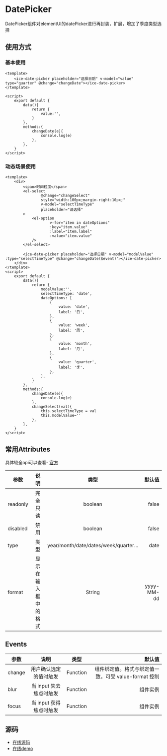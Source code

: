 # DatePicker
DatePicker组件对elementUI的datePicker进行再封装，扩展，增加了季度类型选择

## 使用方式

### 基本使用
```vue
<template>
    <ice-date-picker placeholder="选择日期" v-model="value" type="quarter" @change="changeDate"></ice-date-picker>
</template>

<script>
    export default {
        data(){
            return {
                value:'', 
            }
        },
        methods:{
            changeDate(e){
                console.log(e)
            },
        },
    }
</script>
```
<datepicker-base />

### 动态场景使用

```vue
<template>
    <div>
        <span>时间粒度</span>
        <el-select
                @change="changeSelect"
                style="width:100px;margin-right:10px;"
                v-model="selectTimeType"
                placeholder="请选择"
        >
            <el-option
                    v-for="item in dateOptions"
                    :key="item.value"
                    :label="item.label"
                    :value="item.value"
            />
        </el-select>
     
        <ice-date-picker placeholder="选择日期" v-model="modelValue" :type="selectTimeType" @change="changeDate($event)"></ice-date-picker>
    </div>
</template>
<script>
    export default {
        data(){
            return {
                modelValue:'', 
                selectTimeType: 'date',
                dateOptions: [
                    {
                        value: 'date',
                        label: '日',
                    },
                    {
                        value: 'week',
                        label: '周',
                    },
                    {
                        value: 'month',
                        label: '月',
                    },
                    {
                        value: 'quarter',
                        label: '季',
                    },
                ],
            }
        },
        methods:{
            changeDate(e){
                console.log(e)
            },
            changeSelect(val){
                this.selectTimeType = val
                this.modelValue=''
            },
        },
    }
</script>

```
<datepicker-component />

## 常用Attributes
具体较全api可以查看- [官方](https://element.eleme.cn/2.4/#/zh-CN/component/date-picker)

|    参数        |   说明         | 类型    |   默认值    |
| ------------- |:-------------:| :-----: |----------:|
|    readonly       |  完全只读       | boolean   |   false       |
|    disabled       |  禁用       | boolean   |   false     |
|    type |     类型   |  year/month/date/dates/week/quarter...  |date      |
|   format         |  显示在输入框中的格式    |    String |   yyyy-MM-dd  |

## Events

|    参数        |   说明         | 类型    |   默认值    |
| ------------- |:-------------:| :-----: |----------:|
|    change       |  用户确认选定的值时触发       | Function   |   组件绑定值。格式与绑定值一致，可受 value-format 控制       |
|    blur       |  当 input 失去焦点时触发       | Function   |   组件实例       |
|    focus       |  当 input 获得焦点时触发       | Function   |   组件实例       |


## 源码
- [在线源码](https://github.com/utryfe/icefox/blob/master/lib/components/TablePage/TablePage.vue)
- [在线demo](http://www.star2018.com/#/datepicker)
